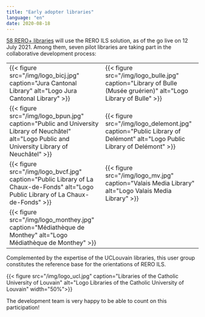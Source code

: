 ```yaml
---
title: "Early adopter libraries"
language: "en"
date: 2020-08-18
---
```


[58 RERO+ libraries](/en/reroils/migration2021-libraries/) will use the RERO ILS solution, as of the go live on 12 July 2021. Among them, seven pilot libraries are taking part in the collaborative development process:

|   |   |
| ------ | ----------- |
| {{< figure src="/img/logo_bicj.jpg" caption="Jura Cantonal Library" alt="Logo Jura Cantonal Library" >}} | {{< figure src="/img/logo_bulle.jpg" caption="Library of Bulle (Musée gruérien)" alt="Logo Library of Bulle" >}} |
| {{< figure src="/img/logo_bpun.jpg" caption="Public and University Library of Neuchâtel" alt="Logo Public and University Library of Neuchâtel" >}} | {{< figure src="/img/logo_delemont.jpg" caption="Public Library of Delémont" alt="Logo Public Library of Delémont" >}} |
| {{< figure src="/img/logo_bvcf.jpg" caption="Public Library of La Chaux-de-Fonds" alt="Logo Public Library of La Chaux-de-Fonds" >}} | {{< figure src="/img/logo_mv.jpg" caption="Valais Media Library" alt="Logo Valais Media Library" >}} |
| {{< figure src="/img/logo_monthey.jpg" caption="Médiathèque de Monthey" alt="Logo Médiathèque de Monthey" >}} | |

Complemented by the expertise of the UCLouvain libraries, this user group constitutes the reference base for the orientations of RERO ILS.

{{< figure src="/img/logo_ucl.jpg" caption="Libraries of the Catholic University of Louvain" alt="Logo Libraries of the Catholic University of Louvain" width="50%">}}

The development team is very happy to be able to count on this participation!